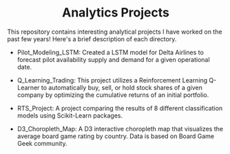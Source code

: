 <h1 align="center">Analytics Projects</h1>

This repository contains interesting analytical projects I have worked on the past few years! Here's a brief description of each directory.

- Pilot_Modeling_LSTM: Created a LSTM model for Delta Airlines to forecast pilot availability supply and demand for a given operational date.

- Q_Learning_Trading: This project utilizes a Reinforcement Learning Q-Learner to automatically buy, sell, or hold stock shares of a given company by optimizing the cumulative returns of an initial portfolio.

- RTS_Project: A project comparing the results of 8 different classification models using Scikit-Learn packages.

- D3_Choropleth_Map: A D3 interactive choropleth map that visualizes the average board game rating by country. Data is based on Board Game Geek community. 
